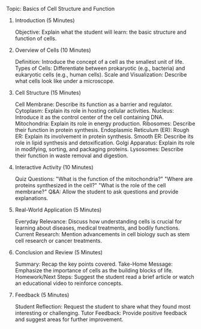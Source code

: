 Topic: Basics of Cell Structure and Function
1. Introduction (5 Minutes)

    Objective: Explain what the student will learn: the basic structure and function of cells.

2. Overview of Cells (10 Minutes)

    Definition: Introduce the concept of a cell as the smallest unit of life.
    Types of Cells: Differentiate between prokaryotic (e.g., bacteria) and eukaryotic cells (e.g., human cells).
    Scale and Visualization: Describe what cells look like under a microscope.

3. Cell Structure (15 Minutes)

    Cell Membrane: Describe its function as a barrier and regulator.
    Cytoplasm: Explain its role in hosting cellular activities.
    Nucleus: Introduce it as the control center of the cell containing DNA.
    Mitochondria: Explain its role in energy production.
    Ribosomes: Describe their function in protein synthesis.
    Endoplasmic Reticulum (ER):
        Rough ER: Explain its involvement in protein synthesis.
        Smooth ER: Describe its role in lipid synthesis and detoxification.
    Golgi Apparatus: Explain its role in modifying, sorting, and packaging proteins.
    Lysosomes: Describe their function in waste removal and digestion.

4. Interactive Activity (10 Minutes)

    Quiz Questions:
        "What is the function of the mitochondria?"
        "Where are proteins synthesized in the cell?"
        "What is the role of the cell membrane?"
    Q&A: Allow the student to ask questions and provide explanations.

5. Real-World Application (5 Minutes)

    Everyday Relevance: Discuss how understanding cells is crucial for learning about diseases, medical treatments, and bodily functions.
    Current Research: Mention advancements in cell biology such as stem cell research or cancer treatments.

6. Conclusion and Review (5 Minutes)

    Summary: Recap the key points covered.
    Take-Home Message: Emphasize the importance of cells as the building blocks of life.
    Homework/Next Steps: Suggest the student read a brief article or watch an educational video to reinforce concepts.

7. Feedback (5 Minutes)

    Student Reflection: Request the student to share what they found most interesting or challenging.
    Tutor Feedback: Provide positive feedback and suggest areas for further improvement.
